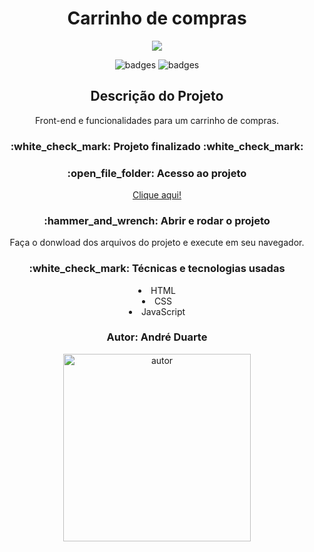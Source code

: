 <h1 align="center"> Carrinho de compras </h1>
<p align="center"> 
<img src="https://github.com/andreduarte99/carrinho-compras/assets/42449246/3b210ca7-d009-40b3-b2a1-c0136a728963"/>

</p>
<p align="center">
<img src="https://img.shields.io/badge/STATUS-FINALIZADO-green" alt="badges"/>
<img src="https://img.shields.io/github/stars/andreduarte99?style=social" alt="badges"/>
</p>
<h2 align="center">Descrição do Projeto</h2>
<p align="center"> Front-end e funcionalidades para um carrinho de compras.</p>
<h3 align="center"> 
    :white_check_mark: Projeto finalizado  :white_check_mark:
</h3>

<h3 align="center">
    :open_file_folder: Acesso ao projeto
</h3>
<p align="center">
  <a href="https://github.com/andreduarte99/carrinho-compras.git">Clique aqui!</a>
</p>
<h3 align="center">
    :hammer_and_wrench: Abrir e rodar o projeto
</h3>
<p align="center">
   Faça o donwload dos arquivos do projeto e execute em seu navegador.
<h3 align="center"> 
    :white_check_mark: Técnicas e tecnologias usadas
</h3>
<li align="center">HTML</li>
<li align="center">CSS</li>
<li align="center">JavaScript</li>
<h3 align="center"> 
    Autor: André Duarte
</h3>
<p align="center">
<img height= 300px width= 300px src="https://github.com/andreduarte99/pong-com-Scratch/assets/42449246/706488b7-a318-4ea5-bc07-dcd35fbf1b64" alt="autor"/>
</p>

